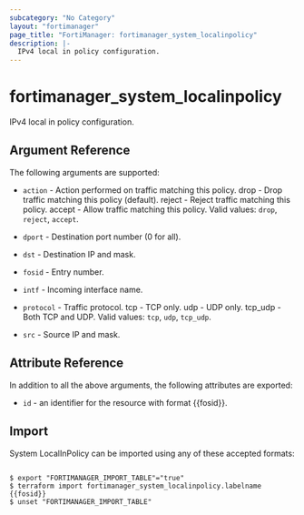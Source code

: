 ```yaml
---
subcategory: "No Category"
layout: "fortimanager"
page_title: "FortiManager: fortimanager_system_localinpolicy"
description: |-
  IPv4 local in policy configuration.
---
```


# fortimanager_system_localinpolicy
IPv4 local in policy configuration.

## Argument Reference


The following arguments are supported:


* `action` - Action performed on traffic matching this policy. drop - Drop traffic matching this policy (default). reject - Reject traffic matching this policy. accept - Allow traffic matching this policy. Valid values: `drop`, `reject`, `accept`.

* `dport` - Destination port number (0 for all).
* `dst` - Destination IP and mask.
* `fosid` - Entry number.
* `intf` - Incoming interface name.
* `protocol` - Traffic protocol. tcp - TCP only. udp - UDP only. tcp_udp - Both TCP and UDP. Valid values: `tcp`, `udp`, `tcp_udp`.

* `src` - Source IP and mask.


## Attribute Reference

In addition to all the above arguments, the following attributes are exported:
* `id` - an identifier for the resource with format {{fosid}}.

## Import

System LocalInPolicy can be imported using any of these accepted formats:
```

$ export "FORTIMANAGER_IMPORT_TABLE"="true"
$ terraform import fortimanager_system_localinpolicy.labelname {{fosid}}
$ unset "FORTIMANAGER_IMPORT_TABLE"
```

